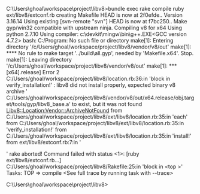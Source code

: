 C:\Users\ghoal\workspace\project\libv8>bundle exec rake compile 
ruby ext/libv8/extconf.rb
creating Makefile
HEAD is now at 2f0efde.. Version 3.16.14
Using existing [svn-remote "svn"]
HEAD is now at f7bc250.. Make gyp/win32 compatible with upstream ninja.
Compiling v8 for x64
Using python 2.7.10
Using compiler: c:\devkit\mingw\bin\g++.EXE<GCC version 4.7.2>
bash: C:/Program: No such file or directory
make[1]: Entering directory '/c/Users/ghoal/workspace/project/libv8/vendor/v8/out'
make[1]: **** No rule to make target '../build\all.gyp', needed by 'Makefile.x64'. Stop.
make[1]: Leaving directory '/c/Users/ghoal/workspace/project/libv8/vendor/v8/out'
make[1]: *** [x64].release] Error 2
C:/Users/ghoal/workspace/project/libv8/location.rb:36:in 'block in verify_installation!' : libv8 did not install properly, expected binary v8 archive ' 
C:/Users/ghoal/workspace/project/libv8/vendor/v8/out/x64.release/obj.target/tools/gyp/libv8_base.a' to exist, but it was not
found <Libv8::Location:Vendor::ArchiveNotFound>
	from C:/Users/ghoal/workspace/project/libv8/ext/libv8/location.rb:35:in 'each'
	from
C:/Users/ghoal/workspace/project/libv8/ext/libv8/location.rb:35:in 'verify_installation!'
	from
C:/Users/ghoal/workspace/project/libv8/ext/libv8/location.rb:35:in 'install!'
	from ext/libv8/extconf.rb:7:in '<main>'
rake aborted!
Command failed with status <1>: [ruby ext/libv8/extconf.rb...]
C:/Users/ghoal/workspace/project/libv8/Rakefile:25:in 'block in <top <required>>'
	Tasks: TOP => compile
<See full trace by running task with --trace>

C:\Users\ghoal\workspace\project\libv8>